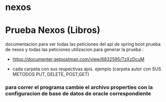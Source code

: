 # nexos



# Prueba Nexos (Libros) 


documentacion para ver todas las peticiones del api de spring boot prueba de nexos  y todas las peticiones utilizacion para generar la prueba : 

- https://documenter.getpostman.com/view/6832595/TzXzDcuM

-  cada carpeta con sus respectivas apis. ejemplo (carpeta autor con SUS METODOS PUT, DELETE, POST,GET)


### para correr el programa cambie el archivo properties con la configuracion de base de datos de oracle correspondiente



